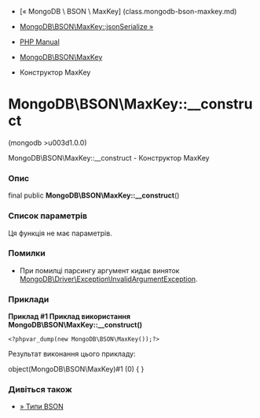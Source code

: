 - [« MongoDB \ BSON \ MaxKey] (class.mongodb-bson-maxkey.md)
- [MongoDB\BSON\MaxKey::jsonSerialize
»](mongodb-bson-maxkey.jsonserialize.md)

- [PHP Manual](index.md)
- [MongoDB\BSON\MaxKey](class.mongodb-bson-maxkey.md)
- Конструктор MaxKey

# MongoDB\BSON\MaxKey::\_\_construct

(mongodb \>u003d1.0.0)

MongoDB\BSON\MaxKey::\_\_construct - Конструктор MaxKey

### Опис

final public **MongoDB\BSON\MaxKey::\_\_construct**()

### Список параметрів

Ця функція не має параметрів.

### Помилки

- При помилці парсингу аргумент кидає виняток
[MongoDB\Driver\Exception\InvalidArgumentException](class.mongodb-driver-exception-invalidargumentexception.md).

### Приклади

**Приклад #1 Приклад використання
**MongoDB\BSON\MaxKey::\_\_construct()****

` <?phpvar_dump(new MongoDB\BSON\MaxKey());?> `

Результат виконання цього прикладу:

object(MongoDB\BSON\MaxKey)#1 (0) {
}

### Дивіться також

- [» Типи
BSON](https://www.mongodb.com/docs/manual/reference/bson-types/)

